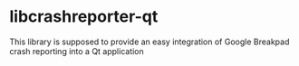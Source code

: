 libcrashreporter-qt
===================

This library is supposed to provide an easy integration of Google Breakpad crash reporting into a Qt application
